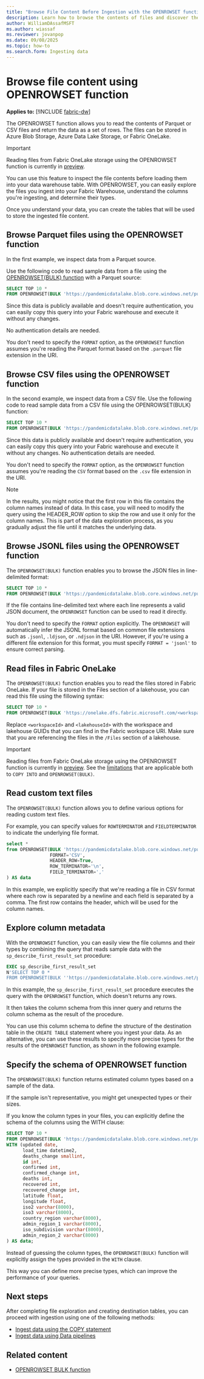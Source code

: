 ```yaml
---
title: "Browse File Content Before Ingestion with the OPENROWSET function"
description: Learn how to browse the contents of files and discover their schema using the OPENROWSET function before ingesting them into a Warehouse in Microsoft Fabric.
author: WilliamDAssafMSFT
ms.author: wiassaf
ms.reviewer: jovanpop
ms.date: 09/08/2025
ms.topic: how-to
ms.search.form: Ingesting data
---
```


# Browse file content using OPENROWSET function

**Applies to:** [!INCLUDE [fabric-dw](includes/applies-to-version/fabric-dw.md)]

The OPENROWSET function allows you to read the contents of Parquet or CSV files and return the data as a set of rows. The files can be stored in Azure Blob Storage, Azure Data Lake Storage, or Fabric OneLake.

> [!IMPORTANT]
> Reading files from Fabric OneLake storage using the OPENROWSET function is currently in [preview](/fabric/fundamentals/preview).

You can use this feature to inspect the file contents before loading them into your data warehouse table. With OPENROWSET, you can easily explore the files you ingest into your Fabric Warehouse, understand the columns you're ingesting, and determine their types. 

Once you understand your data, you can create the tables that will be used to store the ingested file content. 

## Browse Parquet files using the OPENROWSET function

In the first example, we inspect data from a Parquet source.

Use the following code to read sample data from a file using the [OPENROWSET(BULK) function](/sql/t-sql/functions/openrowset-bulk-transact-sql?view=fabric&preserve-view=true) with a Parquet source:

```sql
SELECT TOP 10 * 
FROM OPENROWSET(BULK 'https://pandemicdatalake.blob.core.windows.net/public/curated/covid-19/bing_covid-19_data/latest/bing_covid-19_data.parquet') AS data
```

Since this data is publicly available and doesn't require authentication, you can easily copy this query into your Fabric warehouse and execute it without any changes.

No authentication details are needed.

You don't need to specify the `FORMAT` option, as the `OPENROWSET` function assumes you're reading the Parquet format based on the `.parquet` file extension in the URI.

## Browse CSV files using the OPENROWSET function

In the second example, we inspect data from a CSV file. 
Use the following code to read sample data from a CSV file using the OPENROWSET(BULK) function:

```sql
SELECT TOP 10 * 
FROM OPENROWSET(BULK 'https://pandemicdatalake.blob.core.windows.net/public/curated/covid-19/bing_covid-19_data/latest/bing_covid-19_data.csv') AS data
```

Since this data is publicly available and doesn't require authentication, you can easily copy this query into your Fabric warehouse and execute it without any changes. No authentication details are needed.

You don't need to specify the `FORMAT` option, as the `OPENROWSET` function assumes you're reading the `CSV` format based on the `.csv` file extension in the URI.

> [!Note]
> In the results, you might notice that the first row in this file contains the column names instead of data. In this case, you will need to modify the query using the HEADER_ROW option to skip the row and use it only for the column names. This is part of the data exploration process, as you gradually adjust the file until it matches the underlying data.

## Browse JSONL files using the OPENROWSET function

The `OPENROWSET(BULK)` function enables you to browse the JSON files in line-delimited format:

```sql
SELECT TOP 10 * 
FROM OPENROWSET(BULK 'https://pandemicdatalake.blob.core.windows.net/public/curated/covid-19/bing_covid-19_data/latest/bing_covid-19_data.jsonl') AS data
```

If the file contains line-delimited text where each line represents a valid JSON document, the `OPENROWSET` function can be used to read it directly.

You don't need to specify the `FORMAT` option explicitly. The `OPENROWSET` will automatically infer the JSONL format based on common file extensions such as `.jsonl`, `.ldjson`, or `.ndjson` in the URI. However, if you're using a different file extension for this format, you must specify `FORMAT = 'jsonl'` to ensure correct parsing.

## Read files in Fabric OneLake

The `OPENROWSET(BULK)` function enables you to read the files stored in Fabric OneLake. If your file is stored in the Files section of a lakehouse, you can read this file using the fillowing syntax:

```sql
SELECT TOP 10 * 
FROM OPENROWSET(BULK 'https://onelake.dfs.fabric.microsoft.com/<workspaceId>/<lakehouseId>/Files/latest/bing_covid-19_data.jsonl') AS data
```

Replace `<workspaceId>` and `<lakehouseId>` with the workspace and lakehouse GUIDs that you can find in the Fabric workspace URI. Make sure that you are referencing the files in the `/Files` section of a lakehouse.

> [!IMPORTANT]
> Reading files from Fabric OneLake storage using the OPENROWSET function is currently in [preview](/fabric/fundamentals/preview). See the [limitations](/sql/t-sql/statements/copy-into-transact-sql#limitations-for-onelake-as-source) that are applicable both to `COPY INTO` and `OPENROWSET(BULK)`.

<a id="reading-custom-text-files"></a>

## Read custom text files

The `OPENROWSET(BULK)` function allows you to define various options for reading custom text files. 

For example, you can specify values for `ROWTERMINATOR` and `FIELDTERMINATOR` to indicate the underlying file format.

```sql
select *
from OPENROWSET(BULK 'https://pandemicdatalake.blob.core.windows.net/public/curated/covid-19/bing_covid-19_data/latest/bing_covid-19_data.csv',
                FORMAT='CSV',
                HEADER_ROW=True,
                ROW_TERMINATOR='\n',
                FIELD_TERMINATOR=','
) AS data
```

In this example, we explicitly specify that we're reading a file in CSV format where each row is separated by a newline and each field is separated by a comma. The first row contains the header, which will be used for the column names.

## Explore column metadata

With the `OPENROWSET` function, you can easily view the file columns and their types by combining the query that reads sample data with the `sp_describe_first_result_set` procedure:

```sql
EXEC sp_describe_first_result_set 
N'SELECT TOP 0 * 
FROM OPENROWSET(BULK ''https://pandemicdatalake.blob.core.windows.net/public/curated/covid-19/bing_covid-19_data/latest/bing_covid-19_data.parquet'') AS data';
```

In this example, the `sp_describe_first_result_set` procedure executes the query with the `OPENROWSET` function, which doesn't returns any rows. 

It then takes the column schema from this inner query and returns the column schema as the result of the procedure.

You can use this column schema to define the structure of the destination table in the `CREATE TABLE` statement where you ingest your data.
As an alternative, you can use these results to specify more precise types for the results of the `OPENROWSET` function, 
as shown in the following example.

## Specify the schema of OPENROWSET function

The `OPENROWSET(BULK)` function returns estimated column types based on a sample of the data.

If the sample isn't representative, you might get unexpected types or their sizes.

If you know the column types in your files, you can explicitly define the schema of the columns using the WITH clause:

```sql
SELECT TOP 10 * 
FROM OPENROWSET(BULK 'https://pandemicdatalake.blob.core.windows.net/public/curated/covid-19/bing_covid-19_data/latest/bing_covid-19_data.csv') AS data
WITH (updated date,
      load_time datetime2,
      deaths_change smallint,
      id int,
      confirmed int,
      confirmed_change int,
      deaths int,
      recovered int,
      recovered_change int,
      latitude float,
      longitude float,
      iso2 varchar(8000),
      iso3 varchar(8000),
      country_region varchar(8000),
      admin_region_1 varchar(8000),
      iso_subdivision varchar(8000),
      admin_region_2 varchar(8000)
) AS data;
```

Instead of guessing the column types, the `OPENROWSET(BULK)` function will explicitly assign the types provided in the `WITH` clause.

This way you can define more precise types, which can improve the performance of your queries.

## Next steps

After completing file exploration and creating destination tables, you can proceed with ingestion using one of the following methods:

- [Ingest data using the COPY statement](ingest-data-copy.md)
- [Ingest data using Data pipelines](ingest-data-pipelines.md)

## Related content

- [OPENROWSET BULK function](/sql/t-sql/functions/openrowset-bulk-transact-sql?view=fabric&preserve-view=true)
